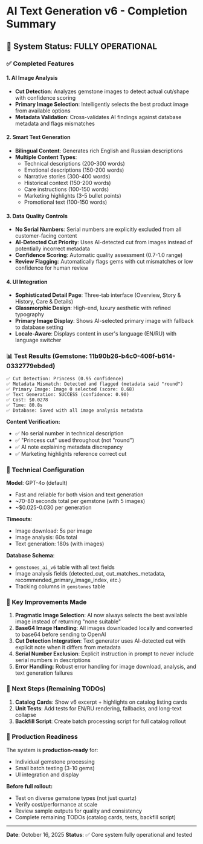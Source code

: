 # AI Text Generation v6 - Completion Summary

## 🎉 System Status: FULLY OPERATIONAL

### ✅ Completed Features

#### 1. **AI Image Analysis**
- **Cut Detection**: Analyzes gemstone images to detect actual cut/shape with confidence scoring
- **Primary Image Selection**: Intelligently selects the best product image from available options
- **Metadata Validation**: Cross-validates AI findings against database metadata and flags mismatches

#### 2. **Smart Text Generation**
- **Bilingual Content**: Generates rich English and Russian descriptions
- **Multiple Content Types**:
  - Technical descriptions (200-300 words)
  - Emotional descriptions (150-200 words)
  - Narrative stories (300-400 words)
  - Historical context (150-200 words)
  - Care instructions (100-150 words)
  - Marketing highlights (3-5 bullet points)
  - Promotional text (100-150 words)

#### 3. **Data Quality Controls**
- **No Serial Numbers**: Serial numbers are explicitly excluded from all customer-facing content
- **AI-Detected Cut Priority**: Uses AI-detected cut from images instead of potentially incorrect metadata
- **Confidence Scoring**: Automatic quality assessment (0.7-1.0 range)
- **Review Flagging**: Automatically flags gems with cut mismatches or low confidence for human review

#### 4. **UI Integration**
- **Sophisticated Detail Page**: Three-tab interface (Overview, Story & History, Care & Details)
- **Glassmorphic Design**: High-end, luxury aesthetic with refined typography
- **Primary Image Display**: Shows AI-selected primary image with fallback to database setting
- **Locale-Aware**: Displays content in user's language (EN/RU) with language switcher

### 📊 Test Results (Gemstone: 11b90b26-b4c0-406f-b614-0332779ebded)

```
✅ Cut Detection: Princess (0.95 confidence)
✅ Metadata Mismatch: Detected and flagged (metadata said "round")
✅ Primary Image: Image 0 selected (score: 0.68)
✅ Text Generation: SUCCESS (confidence: 0.90)
✅ Cost: $0.0278
✅ Time: 80.8s
✅ Database: Saved with all image analysis metadata
```

**Content Verification:**
- ✅ No serial number in technical description
- ✅ "Princess cut" used throughout (not "round")
- ✅ AI note explaining metadata discrepancy
- ✅ Marketing highlights reference correct cut

### 🔧 Technical Configuration

**Model**: GPT-4o (default)
- Fast and reliable for both vision and text generation
- ~70-80 seconds total per gemstone (with 5 images)
- ~$0.025-0.030 per generation

**Timeouts**:
- Image download: 5s per image
- Image analysis: 60s total
- Text generation: 180s (with images)

**Database Schema**:
- `gemstones_ai_v6` table with all text fields
- Image analysis fields (detected_cut, cut_matches_metadata, recommended_primary_image_index, etc.)
- Tracking columns in `gemstones` table

### 📝 Key Improvements Made

1. **Pragmatic Image Selection**: AI now always selects the best available image instead of returning "none suitable"
2. **Base64 Image Handling**: All images downloaded locally and converted to base64 before sending to OpenAI
3. **Cut Detection Integration**: Text generator uses AI-detected cut with explicit note when it differs from metadata
4. **Serial Number Exclusion**: Explicit instruction in prompt to never include serial numbers in descriptions
5. **Error Handling**: Robust error handling for image download, analysis, and text generation failures

### 🚀 Next Steps (Remaining TODOs)

1. **Catalog Cards**: Show v6 excerpt + highlights on catalog listing cards
2. **Unit Tests**: Add tests for EN/RU rendering, fallbacks, and long-text collapse
3. **Backfill Script**: Create batch processing script for full catalog rollout

### 🎯 Production Readiness

The system is **production-ready** for:
- Individual gemstone processing
- Small batch testing (3-10 gems)
- UI integration and display

**Before full rollout:**
- Test on diverse gemstone types (not just quartz)
- Verify cost/performance at scale
- Review sample outputs for quality and consistency
- Complete remaining TODOs (catalog cards, tests, backfill script)

---

**Date**: October 16, 2025
**Status**: ✅ Core system fully operational and tested
